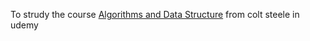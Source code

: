 To strudy the course [Algorithms and Data Structure](https://www.udemy.com/course/js-algorithms-and-data-structures-masterclass/) from colt steele in udemy